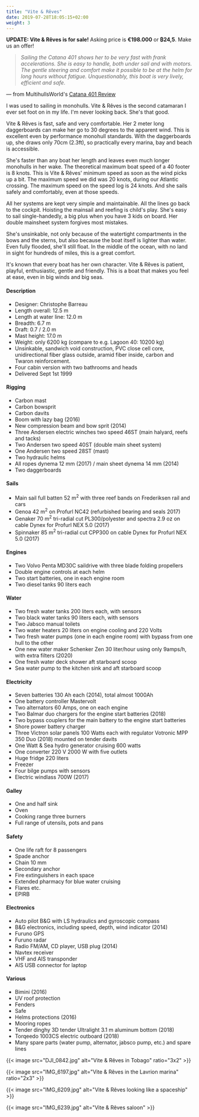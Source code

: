 ```yaml
---
title: "Vite & Rêves"
date: 2019-07-28T18:05:15+02:00
weight: 3
---
```


**UPDATE: Vite & Rêves is for sale!** Asking price is **€198.000** or **₿24,5**. Make us an offer!

> _Sailing  the  Catana  401  shows  her  to  be  very fast  with  frank  accelerations.  She  is  easy  to handle, both  under  sail  and with  motors. The gentle steering and comfort make it possible to be at  the  helm for long hours  without  fatigue. Unquestionably, this boat is very lively, efficient and safe._

&mdash; from MultihullsWorld's [Catana 401 Review](/documents/Catana401.pdf)

I was used to sailing in monohulls. Vite & Rêves is the second catamaran I ever set foot on in my life. I'm never looking back. She's that good.

Vite & Rêves is fast, safe and very comfortable. Her 2 meter long daggerboards can make her go to 30 degrees to the apparent wind. This is excellent even by performance monohull standards. With the daggerboards up, she draws only 70cm (2.3ft), so practically every marina, bay and beach is accessible.

She's faster than any boat her length and leaves even much longer monohulls in her wake. The theoretical maximum boat speed of a 40 footer is 8 knots. This is Vite & Rêves' minimum speed as soon as the wind picks up a bit. The maximum speed we did was 20 knots, during our Atlantic crossing. The maximum speed on the speed log is 24 knots. And she sails safely and comfortably, even at those speeds.

All her systems are kept very simple and maintainable. All the lines go back to the cockpit. Hoisting the mainsail and reefing is child's play. She's easy to sail single-handedly, a big plus when you have 3 kids on board. Her double mainsheet system forgives most mistakes.

She's unsinkable, not only because of the watertight compartments in the bows and the sterns, but also because the boat itself is lighter than water. Even fully flooded, she'll still float. In the middle of the ocean, with no land in sight for hundreds of miles, this is a great comfort.

It's known that every boat has her own character. Vite & Rêves is patient, playful, enthusiastic, gentle and friendly. This is a boat that makes you feel at ease, even in big winds and big seas.


#### Description

- Designer: Christophe Barreau
- Length overall: 12.5 m
- Length at water line: 12.0 m
- Breadth: 6.7 m
- Draft: 0.7 / 2.0 m
- Mast height: 17.0 m
- Weight: only 6200 kg (compare to e.g. Lagoon 40: 10200 kg)
- Unsinkable, sandwich void construction, PVC close cell core, unidirectional fiber glass outside, aramid fiber inside, carbon and Twaron reinforcement.
- Four cabin version with two bathrooms and heads
- Delivered Sept 1st 1999

#### Rigging

- Carbon mast
- Carbon bowsprit
- Carbon davits
- Boom with lazy bag (2016)
- New compression beam and bow sprit (2014)
- Three Andersen electric winches two speed 46ST (main halyard, reefs and tacks)
- Two Andersen two speed 40ST (double main sheet system)
- One Andersen two speed 28ST (mast)
- Two hydraulic helms
- All ropes dynema 12 mm (2017) / main sheet dynema 14 mm (2014)
- Two daggerboards

#### Sails

- Main sail full batten 52 m<sup>2</sup> with three reef bands on Frederiksen rail and cars
- Genoa 42 m<sup>2</sup> on Profurl NC42 (refurbished bearing and seals 2017)
- Genaker 70 m<sup>2</sup> tri-radial cut PL300/polyester and spectra 2.9 oz on cable Dynex for Profurl NEX 5.0 (2017)
- Spinnaker 85 m<sup>2</sup> tri-radial cut CPP300 on cable Dynex for Profurl NEX 5.0 (2017)

#### Engines

- Two Volvo Penta MD30C saildrive with three blade folding propellers
- Double engine controls at each helm
- Two start batteries, one in each engine room
- Two diesel tanks 90 liters each

#### Water

- Two fresh water tanks 200 liters each, with sensors
- Two black water tanks 90 liters each, with sensors
- Two Jabsco manual toilets
- Two water heaters 20 liters on engine cooling and 220 Volts
- Two fresh water pumps (one in each engine room) with bypass from one hull to the other
- One new water maker Schenker Zen 30 liter/hour using only 9amps/h, with extra filters (2020)
- One fresh water deck shower aft starboard scoop
- Sea water pump to the kitchen sink and aft starboard scoop

#### Electricity

- Seven batteries 130 Ah each (2014), total almost 1000Ah
- One battery controller Mastervolt
- Two alternators 60 Amps, one on each engine
- Two Balmar duo chargers for the engine start batteries (2018)
- Two bypass couplers for the main battery to the engine start batteries
- Shore power battery charger
- Three Victron solar panels 100 Watts each with regulator Votronic MPP 350 Duo (2018) mounted on tender davits
- One Watt & Sea hydro generator cruising 600 watts
- One converter 220 V 2000 W with five outlets
- Huge fridge 220 liters
- Freezer
- Four bilge pumps with sensors
- Electric windlass 700W (2017)

#### Galley

- One and half sink
- Oven
- Cooking range three burners
- Full range of utensils, pots and pans

#### Safety

- One life raft for 8 passengers
- Spade anchor
- Chain 10 mm
- Secondary anchor
- Fire extinguishers in each space
- Extended pharmacy for blue water cruising
- Flares etc.
- EPIRB

#### Electronics

- Auto pilot B&G with LS hydraulics and gyroscopic compass
- B&G electronics, including speed, depth, wind indicator (2014)
- Furuno GPS
- Furuno radar
- Radio FM/AM, CD player, USB plug (2014)
- Navtex receiver
- VHF and AIS transponder
- AIS USB connector for laptop

#### Various

- Bimini (2016)
- UV roof protection
- Fenders
- Safe
- Helms protections (2016)
- Mooring ropes
- Tender dinghy 3D tender Ultralight 3.1 m aluminum bottom (2018)
- Torqeedo 1003CS electric outboard (2018)
- Many spare parts (water pump, alternator, jabsco pump, etc.) and spare lines


{{< image src="DJI_0842.jpg" alt="Vite & Rêves in Tobago" ratio="3x2" >}}

{{< image src="IMG_6197.jpg" alt="Vite & Rêves in the Lavrion marina" ratio="2x3" >}}

{{< image src="IMG_6209.jpg" alt="Vite & Rêves looking like a spaceship" >}}

{{< image src="IMG_6239.jpg" alt="Vite & Rêves saloon" >}}

